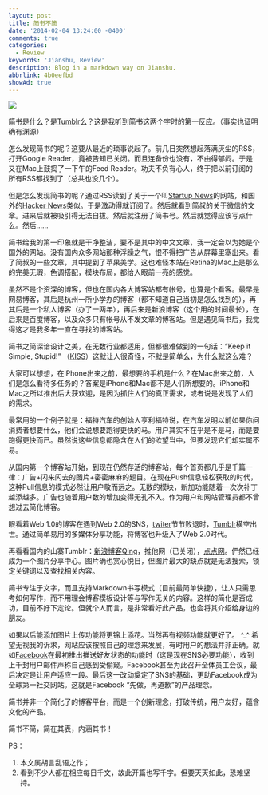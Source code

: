 ```yaml
---
layout: post
title: 简书不简
date: '2014-02-04 13:24:00 -0400'
comments: true
categories:
  - Review
keywords: 'Jianshu, Review'
description: Blog in a markdown way on Jianshu.
abbrlink: 4b0eefbd
showAd: true
---
```

![](http://www.qinglv5.net/uploads/allimg/120801/1_120801131226_8.jpg)

简书是什么？是[Tumblr](http://www.tumblr.com)么？这是我听到简书这两个字时的第一反应。（事实也证明确有渊源）

怎么发现简书的呢？这要从最近的琐事说起了。前几日突然想起落满灰尘的RSS，打开Google Reader，竟被告知已关闭。而且连备份也没有，不由得郁闷。于是又在Mac上鼓捣了一下午的Feed Reader。功夫不负有心人，终于把以前订阅的所有RSS都找到了（总共也没几个）。

<!-- more -->

但是怎么发现简书的呢？通过RSS读到了关于一个叫[Startup News](http://news.dbanotes.net/)的网站，和国外的[Hacker News](https://news.ycombinator.com/)类似。于是激动得就订阅了。然后就看到简叔的关于微信的文章。进来后就被吸引得无法自拔。然后就注册了简书号。然后就觉得应该写点什么。然后……

简书给我的第一印象就是干净整洁，要不是其中的中文文章，我一定会以为她是个国外的网站。没有国内众多网站那种浮躁之气，恨不得把广告从屏幕里塞出来。看了简叔的一些文章，其中提到了苹果美学。这也难怪本站在Retina的Mac上是那么的完美无瑕，色调搭配，模块布局，都给人眼前一亮的感觉。

虽然不是个资深的博客，但也在国内各大博客站都有帐号，也算是个看客。最早是网易博客，其后是杭州一所小学办的博客（都不知道自己当初是怎么找到的），再其后是一个私人博客（办了一两年），再后来是新浪博客（这个用的时间最长），在后来是百度博客，以及众多只有帐号从不发文章的博客站。但是遇见简书后，我觉得这才是我多年一直在寻找的博客站。

简书之简深谙设计之美，在无数行业都适用，但都很难做到的一句话：“Keep it Simple, Stupid!” （[KISS](http://en.wikipedia.org/wiki/KISS_principle)）这就让人很奇怪，不就是简单么，为什么就这么难？

大家可以想想，在iPhone出来之前，最想要的手机是什么？在Mac出来之前，人们是怎么看待多任务的？答案是iPhone和Mac都不是人们所想要的。iPhone和Mac之所以推出后大获欢迎，是因为抓住人们的真正需求，或者说是发现了人们的需求。

最常用的一个例子就是：福特汽车的创始人亨利福特说，在汽车发明以前如果你问消费者想要什么，他们会说想要跑得更快的马。用户其实不在乎是不是马，而是要跑得更快而已。虽然说这些信息都隐含在人们的欲望当中，但要发现它们却实属不易。

从国内第一个博客站开始，到现在仍然存活的博客站，每个首页都几乎是千篇一律：广告+闪来闪去的图片+密密麻麻的题目。在现在Push信息轻松获取的时代，这种Pull信息的模式必然让用户敬而远之。无数的模块，新加功能随着一次次补丁越添越多。广告也随着用户数的增加变得无孔不入。作为用户和网站管理员都不曾想过去简化博客。

眼看着Web 1.0的博客在遇到Web 2.0的SNS，[twiter](https://twitter.com/)节节败退时，[Tumblr](http://www.tumblr.com)横空出世。通过简单易用的多媒体分享功能，将博客也升级入了Web 2.0时代。

再看看国内的山寨Tumblr：[新浪博客Qing](http://qing.blog.sina.com.cn/)，推他网（已关闭），[点点网](http://www.diandian.com/)。俨然已经成为一个图片分享中心。图片确也赏心悦目，但图片最大的缺点就是无法搜索，锁定关键词以及查找相关内容。

简书专注于文字，而且支持Markdown书写模式（目前最简单快捷），让人只需思考如何写作，而不用理会博客模板设计等与写作无关的内容。这样的简化是否成功，目前不好下定论。但就个人而言，是非常看好此产品，也会将其介绍给身边的朋友。

如果以后能添加图片上传功能将更锦上添花。当然再有视频功能就更好了。 ^_^ 希望无视我的诉求，网站应该按照自己的理念来发展，有时用户的想法并非正确。就如[Facebook](https://www.facebook.com/)在最初推出推送好友状态的功能时（这是现在SNS必要功能），收到上千封用户邮件声称自己感到受偷窥。Facebook甚至为此召开全体员工会议，最后决定是让用户适应一段。最后这一改动奠定了SNS的基础，更助Facebook成为全球第一社交网站。这就是Facebook “先做，再道歉”的产品理念。

简书并非一个简化了的博客平台，而是一个创新理念，打破传统，用户友好，蕴含文化的产品。

简书不简，简在其表，内涵其书！

PS：
1. 本文属胡言乱语之作；
2. 看到不少人都在相应每日千文，故此开篇也写千字。但要天天如此，恐难坚持。
